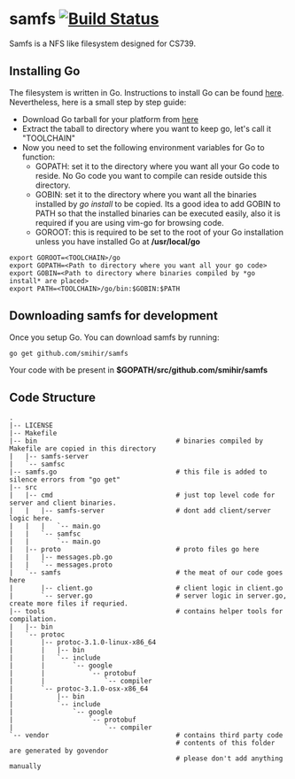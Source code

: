# samfs [![Build Status](https://travis-ci.com/smihir/samfs.svg?token=tBqNgPsKZYi2s5J9Bd2z&branch=master)](https://travis-ci.com/smihir/samfs)
Samfs is a NFS like filesystem designed for CS739.

## Installing Go
The filesystem is written in Go. Instructions to install Go can be found [here](https://golang.org/doc/install#install).
Nevertheless, here is a small step by step guide:
- Download Go tarball for your platform from [here](https://golang.org/dl/)
- Extract the taball to directory where you want to keep go, let's call it "TOOLCHAIN"
- Now you need to set the following environment variables for Go to function:
  - GOPATH: set it to the directory where you want all your Go code to reside. No Go code you want to compile can reside outside this directory.
  - GOBIN: set it to the directory where you want all the binaries installed by *go install* to be copied. Its a good idea to add GOBIN to PATH so that the installed binaries can be executed easily, also it is required if you are using vim-go for browsing code.
  - GOROOT: this is required to be set to the root of your Go installation unless you have installed Go at **/usr/local/go**
```
export GOROOT=<TOOLCHAIN>/go
export GOPATH=<Path to directory where you want all your go code>
export GOBIN=<Path to directory where binaries compiled by *go install* are placed>
export PATH=<TOOLCHAIN>/go/bin:$GOBIN:$PATH
```

## Downloading samfs for development
Once you setup Go. You can download samfs by running:
```
go get github.com/smihir/samfs
```
Your code with be present in **$GOPATH/src/github.com/smihir/samfs**

## Code Structure
```
.
|-- LICENSE
|-- Makefile
|-- bin                                   # binaries compiled by Makefile are copied in this directory
|   |-- samfs-server
|   `-- samfsc
|-- samfs.go                              # this file is added to silence errors from "go get"
|-- src
|   |-- cmd                               # just top level code for server and client binaries.
|   |   |-- samfs-server                  # dont add client/server logic here.
|   |   |   `-- main.go
|   |   `-- samfsc
|   |       `-- main.go
|   |-- proto                             # proto files go here
|   |   |-- messages.pb.go
|   |   `-- messages.proto
|   `-- samfs                             # the meat of our code goes here
|       |-- client.go                     # client logic in client.go
|       `-- server.go                     # server logic in server.go, create more files if requried.
|-- tools                                 # contains helper tools for compilation.
|   |-- bin
|   `-- protoc
|       |-- protoc-3.1.0-linux-x86_64
|       |   |-- bin
|       |   `-- include
|       |       `-- google
|       |           `-- protobuf
|       |               `-- compiler
|       `-- protoc-3.1.0-osx-x86_64
|           |-- bin
|           `-- include
|               `-- google
|                   `-- protobuf
|                       `-- compiler
`-- vendor                                # contains third party code
                                          # contents of this folder are generated by govendor
                                          # please don't add anything manually
```
